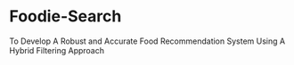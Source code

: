 # Foodie-Search
To Develop A Robust and Accurate Food Recommendation System Using A Hybrid Filtering Approach
